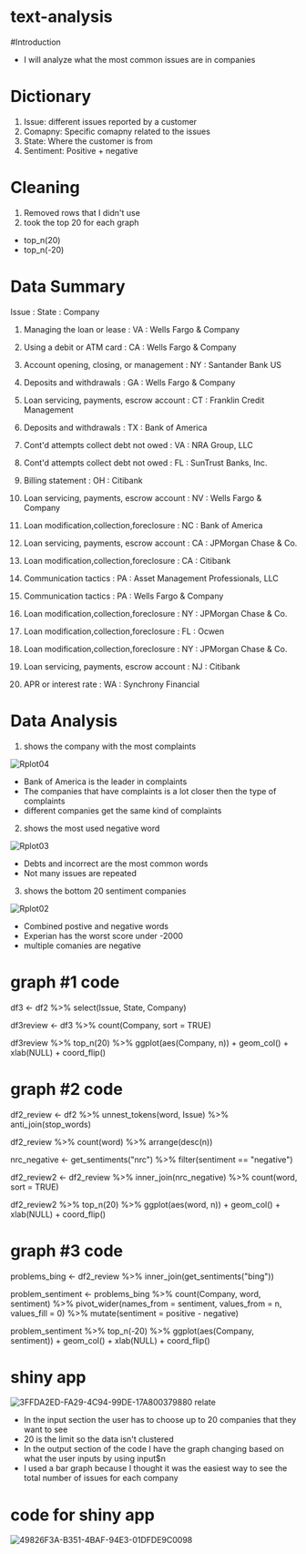 # text-analysis
#Introduction
- I will analyze what the most common issues are in companies


# Dictionary 
1. Issue: different issues reported by a customer
2. Comapny: Specific comapny related to the issues 
3. State: Where the customer is from 
4. Sentiment: Positive + negative

# Cleaning
1. Removed rows that I didn't use
3. took the top 20 for each graph
- top_n(20)
- top_n(-20)

# Data Summary
  Issue : State : Company
  1. Managing the loan or lease : VA : Wells Fargo & Company

  2. Using a debit or ATM card : CA : Wells Fargo & Company

  3. Account opening, closing, or management : NY : Santander Bank US

   4. Deposits and withdrawals : GA : Wells Fargo & Company

  5. Loan servicing, payments, escrow account : CT : Franklin Credit Management

  6. Deposits and withdrawals : TX : Bank of America
  
   7. Cont'd attempts collect debt not owed : VA : NRA Group, LLC

  8. Cont'd attempts collect debt not owed : FL : SunTrust Banks, Inc.

  9. Billing statement : OH : Citibank

  10. Loan servicing, payments, escrow account : NV : Wells Fargo & Company

  11. Loan modification,collection,foreclosure : NC : Bank of America

  12. Loan servicing, payments, escrow account : CA : JPMorgan Chase & Co.

  13. Loan modification,collection,foreclosure : CA : Citibank

  14. Communication tactics : PA : Asset Management Professionals, LLC

  15. Communication tactics : PA : Wells Fargo & Company

  16. Loan modification,collection,foreclosure : NY : JPMorgan Chase & Co.

  17. Loan modification,collection,foreclosure : FL : Ocwen

  18. Loan modification,collection,foreclosure : NY : JPMorgan Chase & Co.

  19. Loan servicing, payments, escrow account : NJ : Citibank

  20. APR or interest rate : WA : Synchrony Financial


# Data Analysis
1. shows the company with the most complaints

![Rplot04](https://user-images.githubusercontent.com/113206712/222854806-aa75652d-9789-483d-9345-2eb3ea3a76dd.png)
- Bank of America is the leader in complaints
- The companies that have complaints is a lot closer then the type of complaints
- different companies get the same kind of complaints

2. shows the most used negative word

![Rplot03](https://user-images.githubusercontent.com/113206712/222854581-f06da9ae-8d48-470f-ac38-f7be090b20d3.png)
- Debts and incorrect are the most common words
- Not many issues are repeated

3. shows the bottom 20 sentiment companies

![Rplot02](https://user-images.githubusercontent.com/113206712/222854573-6e0dcdf6-8756-4be6-8896-ddf6b097b24f.png)

- Combined postive and negative words
- Experian has the worst score under -2000
- multiple comanies are negative


 

# graph #1 code

df3 <- df2 %>%
  select(Issue, State, Company)

df3review <- df3 %>% 
  count(Company, sort = TRUE) 


df3review %>%  top_n(20) %>% ggplot(aes(Company, n)) + geom_col() + xlab(NULL) + coord_flip()


# graph #2 code 

df2_review <- df2 %>%
  unnest_tokens(word, Issue) %>%
  anti_join(stop_words) 

df2_review %>%
  count(word) %>%
  arrange(desc(n))



nrc_negative <- get_sentiments("nrc") %>% 
  filter(sentiment == "negative")

df2_review2 <- df2_review %>%
  inner_join(nrc_negative) %>%
  count(word, sort = TRUE)



df2_review2 %>% top_n(20) %>% ggplot(aes(word, n)) + geom_col() + xlab(NULL) + coord_flip()


# graph #3 code

problems_bing <- df2_review %>%
  inner_join(get_sentiments("bing")) 
  

problem_sentiment <- problems_bing %>%
  count(Company, word, sentiment) %>%
  pivot_wider(names_from = sentiment, values_from = n, values_fill = 0) %>% 
  mutate(sentiment = positive - negative)


problem_sentiment %>%  top_n(-20) %>% ggplot(aes(Company, sentiment)) + geom_col() + xlab(NULL) + coord_flip()  

# shiny app

![3FFDA2ED-FA29-4C94-99DE-17A800379880](https://user-images.githubusercontent.com/113206712/222988774-5a3207dd-a43b-4d75-8575-44f4800dd9c8.jpeg)
 relate

- In the input section the user has to choose up to 20 companies that they want to see 
- 20 is the limit so the data isn't clustered
- In the output section of the code I have the graph changing based on what the user inputs by using input$n
- I used a bar graph because I thought it was the easiest way to see the total number of issues for each company


# code for shiny app

![49826F3A-B351-4BAF-94E3-01DFDE9C0098](https://user-images.githubusercontent.com/113206712/222989007-5a6d1619-18f4-4c30-8fbe-509211fa57b5.jpeg)


